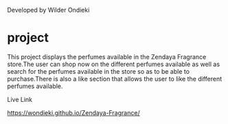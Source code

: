 Developed by Wilder Ondieki

# project
This project displays the perfumes available in the Zendaya Fragrance store.The user can shop now on the different perfumes available as well as search for the perfumes available in the store so as to be able to purchase.There is also a like section that allows the user to like the different perfumes available.

Live Link

https://wondieki.github.io/Zendaya-Fragrance/


